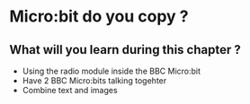 # Micro:bit do you copy ?

## What will you learn during this chapter ?

* Using the radio module inside the BBC Micro:bit
* Have 2 BBC Micro:bits talking togehter
* Combine text and images
